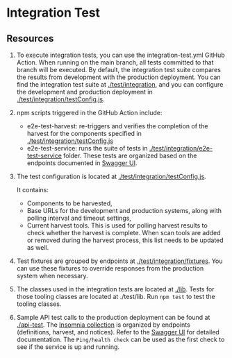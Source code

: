 # Integration Test

## Resources

1. To execute integration tests, you can use the integration-test.yml GitHub Action. When running on the main branch, all tests committed to that branch will be executed. By default, the integration test suite compares the results from development with the production deployment. You can find the integration test suite at [./test/integration](./test/integration), and you can configure the development and production deployment in [./test/integration/testConfig.js](./test/integration/testConfig.js).
1. npm scripts triggered in the GitHub Action include:

   - e2e-test-harvest: re-triggers and verifies the completion of the harvest for the components specified in [./test/integration/testConfig.js](./test/integration/testConfig.js)
   - e2e-test-service: runs the suite of tests in [./test/integration/e2e-test-service](./test/integration/e2e-test-service) folder. These tests are organized based on the endpoints documented in [Swagger UI](https://api.clearlydefined.io/api-docs/#/).

1. The test configuration is located at [./test/integration/testConfig.js](./test/integration/testConfig.js).

   It contains:

   - Components to be harvested,
   - Base URLs for the development and production systems, along with polling interval and timeout settings,
   - Current harvest tools. This is used for polling harvest results to check whether the harvest is complete. When scan tools are added or removed during the harvest process, this list needs to be updated as well.

1. Test fixtures are grouped by endpoints at [./test/integration/fixtures](./test/integration/fixtures). You can use these fixtures to override responses from the production system when necessary.
1. The classes used in the integration tests are located at [./lib](./lib). Tests for those tooling classes are located at ./test/lib. Run `npm test` to test the tooling classes.
1. Sample API test calls to the production deployment can be found at [./api-test](./api-test). The [Insomnia collection](./api-test/clearlydefined_prod_api_test_insomnia_collection.json) is organized by endpoints (definitions, harvest, and notices). Refer to the [Swagger UI](https://api.clearlydefined.io/api-docs/#/) for detailed documentation. The `Ping/health check` can be used as the first check to see if the service is up and running.
